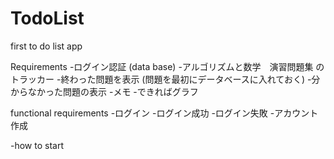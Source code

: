 # TodoList
first to do list app

Requirements
-ログイン認証 (data base)
-アルゴリズムと数学　演習問題集 のトラッカー
    -終わった問題を表示 (問題を最初にデータベースに入れておく)
    -分からなかった問題の表示
    -メモ
    -できればグラフ

functional requirements
-ログイン
    -ログイン成功
    -ログイン失敗
    -アカウント作成

-how to start